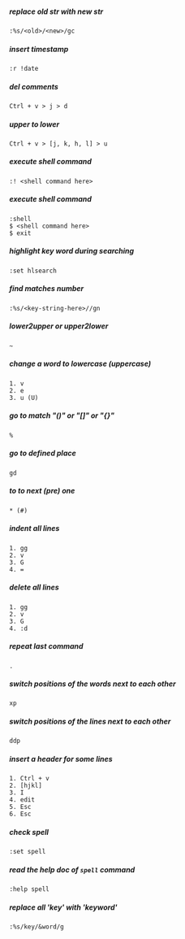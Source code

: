 ##### replace old str with new str
    :%s/<old>/<new>/gc 

##### insert timestamp  
    :r !date

##### del comments
    Ctrl + v > j > d

##### upper to lower
    Ctrl + v > [j, k, h, l] > u

##### execute shell command
    :! <shell command here>
    
##### execute shell command
    :shell
    $ <shell command here>
    $ exit

##### highlight key word during searching
    :set hlsearch
    
##### find matches number
    :%s/<key-string-here>//gn

##### lower2upper or upper2lower
    ~

##### change a word to lowercase (uppercase)
    1. v  
    2. e
    3. u (U)
    
##### go to match "()" or "[]" or "{}"
    %

##### go to defined place
    gd
    
##### to to next (pre) one
    * (#)

##### indent all lines
    1. gg
    2. v
    3. G
    4. =


##### delete all lines
    1. gg
    2. v
    3. G
    4. :d

##### repeat last command
    .

##### switch positions of the words next to each other
    xp

##### switch positions of the lines next to each other
    ddp
    
##### insert a header for some lines
    1. Ctrl + v
    2. [hjkl]
    3. I
    4. edit
    5. Esc
    6. Esc

##### check spell
    :set spell

##### read the help doc of `spell` command
    :help spell

##### replace all 'key' with 'keyword'
    :%s/key/&word/g
